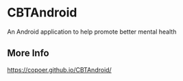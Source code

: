 # CBTAndroid
An Android application to help promote better mental health
## More Info
https://copoer.github.io/CBTAndroid/
